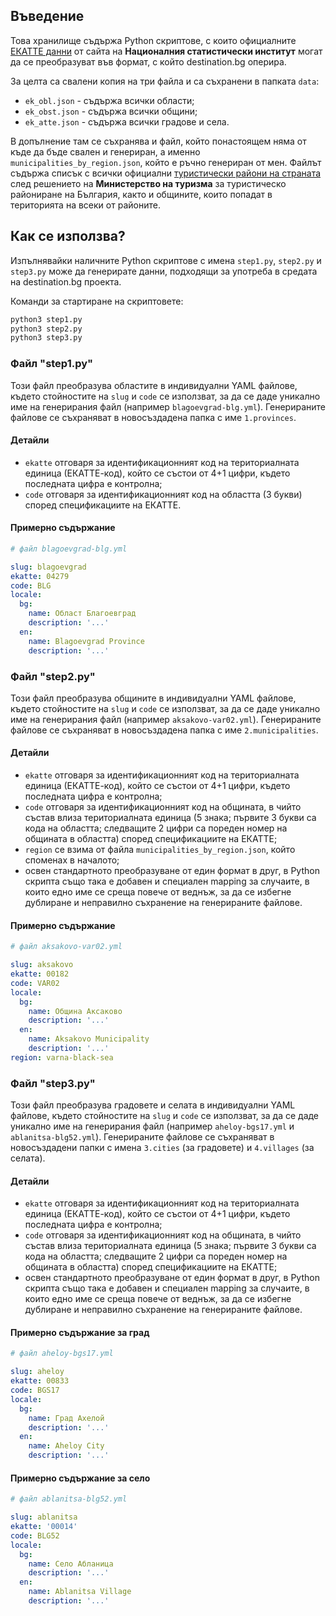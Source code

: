 ## Въведение

Това хранилище съдържа Python скриптове, с които официалните [ЕКАТТЕ данни](https://www.nsi.bg/nrnm/ekatte/index) от сайта на **Националния статистически институт** могат да се преобразуват във формат, с който destination.bg оперира.

За целта са свалени копия на три файла и са съхранени в папката `data`:
- `ek_obl.json` - съдържа всички области;
- `ek_obst.json` - съдържа всички общини;
- `ek_atte.json` - съдържа всички градове и села.

В допълнение там се съхранява и файл, който понастоящем няма от къде да бъде свален и генериран, а именно `municipalities_by_region.json`, който е ръчно генериран от мен. Файлът съдържа списък с всички официални [туристически райони на страната](https://www.tourism.government.bg/bg/kategorii/strategicheski-dokumenti/koncepciya-za-turistichesko-rayonirane-na-bulgariya) след решението на **Министерство на туризма** за туристическо райониране на България, както и общините, които попадат в територията на всеки от районите.

## Как се използва?

Изпълнявайки наличните Python скриптове с имена `step1.py`, `step2.py` и `step3.py` може да генерирате данни, подходящи за употреба в средата на destination.bg проекта.

Команди за стартиране на скриптовете:

```bash
python3 step1.py
python3 step2.py
python3 step3.py
```

### Файл "step1.py"

Този файл преобразува областите в индивидуални YAML файлове, където стойностите на `slug` и `code` се използват, за да се даде уникално име на генерирания файл (например `blagoevgrad-blg.yml`). Генерираните файлове се съхраняват в новосъздадена папкa с име `1.provinces`.

#### Детайли

- `ekatte` отговаря за идентификационният код на териториалната единица (ЕКАТТЕ-код), който се състои от 4+1 цифри, където последната цифра е контролна;
- `code` отговаря за идентификационният код на областта (3 букви) според спецификациите на ЕКАТТЕ.

#### Примерно съдържание

```yml
# файл blagoevgrad-blg.yml

slug: blagoevgrad
ekatte: 04279
code: BLG
locale:
  bg:
    name: Област Благоевград
    description: '...'
  en:
    name: Blagoevgrad Province
    description: '...'
```

### Файл "step2.py"

Този файл преобразува общините в индивидуални YAML файлове, където стойностите на `slug` и `code` се използват, за да се даде уникално име на генерирания файл (например `aksakovo-var02.yml`). Генерираните файлове се съхраняват в новосъздадена папкa с име `2.municipalities`.

#### Детайли

- `ekatte` отговаря за идентификационният код на териториалната единица (ЕКАТТЕ-код), който се състои от 4+1 цифри, където последната цифра е контролна;
- `code` отговаря за идентификационният код на общината, в чийто състав влиза териториалната единица (5 знака; първите 3 букви са кода на областта; следващите 2 цифри са пореден номер на общината в областта) според спецификациите на ЕКАТТЕ;
- `region` се взима от файла `municipalities_by_region.json`, който споменах в началото;
- освен стандартното преобразуване от един формат в друг, в Python скрипта също така е добавен и специален mapping за случаите, в които едно име се среща повече от веднъж, за да се избегне дублиране и неправилно съхранение на генерираните файлове.

#### Примерно съдържание

```yml
# файл aksakovo-var02.yml

slug: aksakovo
ekatte: 00182
code: VAR02
locale:
  bg:
    name: Община Аксаково
    description: '...'
  en:
    name: Aksakovo Municipality
    description: '...'
region: varna-black-sea
```

### Файл "step3.py"

Този файл преобразува градовете и селата в индивидуални YAML файлове, където стойностите на `slug` и `code` се използват, за да се даде уникално име на генерирания файл (например `aheloy-bgs17.yml` и `ablanitsa-blg52.yml`). Генерираните файлове се съхраняват в новосъздадени папки с имена `3.cities` (за градовете) и `4.villages` (за селата).

#### Детайли

- `ekatte` отговаря за идентификационният код на териториалната единица (ЕКАТТЕ-код), който се състои от 4+1 цифри, където последната цифра е контролна;
- `code` отговаря за идентификационният код на общината, в чийто състав влиза териториалната единица (5 знака; първите 3 букви са кода на областта; следващите 2 цифри са пореден номер на общината в областта) според спецификациите на ЕКАТТЕ;
- освен стандартното преобразуване от един формат в друг, в Python скрипта също така е добавен и специален mapping за случаите, в които едно име се среща повече от веднъж, за да се избегне дублиране и неправилно съхранение на генерираните файлове.

#### Примерно съдържание за град

```yml
# файл aheloy-bgs17.yml

slug: aheloy
ekatte: 00833
code: BGS17
locale:
  bg:
    name: Град Ахелой
    description: '...'
  en:
    name: Aheloy City
    description: '...'
```

#### Примерно съдържание за село

```yml
# файл ablanitsa-blg52.yml

slug: ablanitsa
ekatte: '00014'
code: BLG52
locale:
  bg:
    name: Село Абланица
    description: '...'
  en:
    name: Ablanitsa Village
    description: '...'
```
